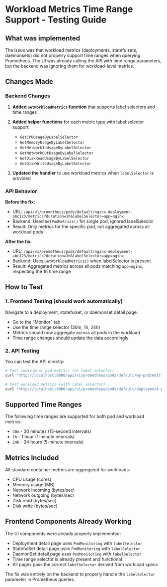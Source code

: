 # Workload Metrics Time Range Support - Testing Guide

## What was implemented

The issue was that workload metrics (deployments, statefulsets, daemonsets) did not properly support time ranges when querying Prometheus. The UI was already calling the API with time range parameters, but the backend was ignoring them for workload-level metrics.

## Changes Made

### Backend Changes

1. **Added `GetWorkloadMetrics` function** that supports label selectors and time ranges
2. **Added helper functions** for each metric type with label selector support:
   - `GetCPUUsageByLabelSelector`
   - `GetMemoryUsageByLabelSelector`
   - `GetNetworkInUsageByLabelSelector`
   - `GetNetworkOutUsageByLabelSelector`
   - `GetDiskReadUsageByLabelSelector`
   - `GetDiskWriteUsageByLabelSelector`

3. **Updated the handler** to use workload metrics when `labelSelector` is provided

### API Behavior

**Before the fix:**
- URL: `/api/v1/prometheus/pods/default/nginx-deployment-abc123/metrics?duration=1h&labelSelector=app=nginx`
- Backend: Used `GetPodMetrics()` for single pod, ignored labelSelector
- Result: Only metrics for the specific pod, not aggregated across all workload pods

**After the fix:**
- URL: `/api/v1/prometheus/pods/default/nginx-deployment-abc123/metrics?duration=1h&labelSelector=app=nginx`
- Backend: Uses `GetWorkloadMetrics()` when labelSelector is present
- Result: Aggregated metrics across all pods matching `app=nginx`, respecting the 1h time range

## How to Test

### 1. Frontend Testing (should work automatically)

Navigate to a deployment, statefulset, or daemonset detail page:
- Go to the "Monitor" tab
- Use the time range selector (30m, 1h, 24h)
- Metrics should now aggregate across all pods in the workload
- Time range changes should update the data accordingly

### 2. API Testing

You can test the API directly:

```bash
# Test individual pod metrics (no label selector)
curl "http://localhost:8080/api/v1/prometheus/pods/default/my-pod/metrics?duration=1h"

# Test workload metrics (with label selector) 
curl "http://localhost:8080/api/v1/prometheus/pods/default/deployment-pod/metrics?duration=1h&labelSelector=app=myapp,tier=frontend"
```

## Supported Time Ranges

The following time ranges are supported for both pod and workload metrics:
- `30m` - 30 minutes (15-second intervals)
- `1h` - 1 hour (1-minute intervals)  
- `24h` - 24 hours (5-minute intervals)

## Metrics Included

All standard container metrics are aggregated for workloads:
- CPU usage (cores)
- Memory usage (MB)
- Network incoming (bytes/sec)
- Network outgoing (bytes/sec)
- Disk read (bytes/sec)
- Disk write (bytes/sec)

## Frontend Components Already Working

The UI components were already properly implemented:
- Deployment detail page uses `PodMonitoring` with `labelSelector`
- StatefulSet detail page uses `PodMonitoring` with `labelSelector`
- DaemonSet detail page uses `PodMonitoring` with `labelSelector`
- Time range selector is already present and functional
- All pages pass the correct `labelSelector` derived from workload specs

The fix was entirely on the backend to properly handle the `labelSelector` parameter in Prometheus queries.